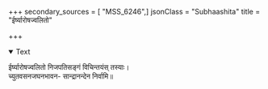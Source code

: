 +++
secondary_sources = [ "MSS_6246",]
jsonClass = "Subhaashita"
title = "ईर्ष्यारोषज्वलितो"

+++

<details open><summary>Text</summary>

ईर्ष्यारोषज्वलितो निजपतिसङ्गं विचिन्तयंस् तस्याः।  
च्युतवसनजघनभावन- सान्द्रानन्देन निर्वामि॥
</details>
